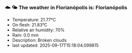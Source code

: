 ### ☁️ 🌤️  The weather in Florianópolis is: Florianópolis

- Temperature: 21.77°C
- On flesh: 21.83°C
- Relative air humidity: 70%
- Rain: 0.0 mm
- Description: Broken clouds
- last updated: 2025-09-17T15:18:04.099815
